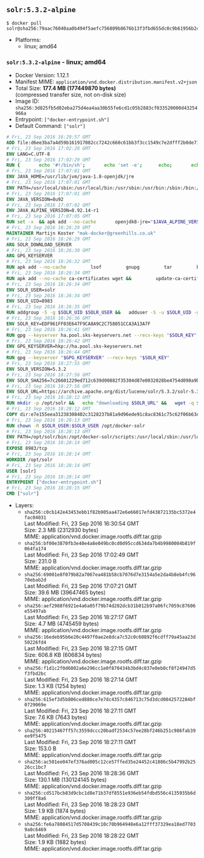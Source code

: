 ## `solr:5.3.2-alpine`

```console
$ docker pull solr@sha256:79aac76040aa0b494f5aefc756809b8676b13f3fbd655dc0c9b61956b2ccc904
```

-	Platforms:
	-	linux; amd64

### `solr:5.3.2-alpine` - linux; amd64

-	Docker Version: 1.12.1
-	Manifest MIME: `application/vnd.docker.distribution.manifest.v2+json`
-	Total Size: **177.4 MB (177449870 bytes)**  
	(compressed transfer size, not on-disk size)
-	Image ID: `sha256:3d825fb5d02eba275d4ea4aa30b55fe6cd1c05b2883cf033520000d43254966a`
-	Entrypoint: `["docker-entrypoint.sh"]`
-	Default Command: `["solr"]`

```dockerfile
# Fri, 23 Sep 2016 16:29:57 GMT
ADD file:d6ee3ba7a4d59b161917082cc7242c660c61bb3f3cc1549c7e2dfff2b0de7104 in / 
# Fri, 23 Sep 2016 17:02:28 GMT
ENV LANG=C.UTF-8
# Fri, 23 Sep 2016 17:02:29 GMT
RUN { 		echo '#!/bin/sh'; 		echo 'set -e'; 		echo; 		echo 'dirname "$(dirname "$(readlink -f "$(which javac || which java)")")"'; 	} > /usr/local/bin/docker-java-home 	&& chmod +x /usr/local/bin/docker-java-home
# Fri, 23 Sep 2016 17:07:01 GMT
ENV JAVA_HOME=/usr/lib/jvm/java-1.8-openjdk/jre
# Fri, 23 Sep 2016 17:07:01 GMT
ENV PATH=/usr/local/sbin:/usr/local/bin:/usr/sbin:/usr/bin:/sbin:/bin:/usr/lib/jvm/java-1.8-openjdk/jre/bin:/usr/lib/jvm/java-1.8-openjdk/bin
# Fri, 23 Sep 2016 17:07:01 GMT
ENV JAVA_VERSION=8u92
# Fri, 23 Sep 2016 17:07:02 GMT
ENV JAVA_ALPINE_VERSION=8.92.14-r1
# Fri, 23 Sep 2016 17:07:05 GMT
RUN set -x 	&& apk add --no-cache 		openjdk8-jre="$JAVA_ALPINE_VERSION" 	&& [ "$JAVA_HOME" = "$(docker-java-home)" ]
# Fri, 23 Sep 2016 18:26:29 GMT
MAINTAINER Martijn Koster "mak-docker@greenhills.co.uk"
# Fri, 23 Sep 2016 18:26:29 GMT
ARG SOLR_DOWNLOAD_SERVER
# Fri, 23 Sep 2016 18:26:30 GMT
ARG GPG_KEYSERVER
# Fri, 23 Sep 2016 18:26:32 GMT
RUN apk add --no-cache         lsof         gnupg         tar         bash
# Fri, 23 Sep 2016 18:26:34 GMT
RUN apk add --no-cache ca-certificates wget &&         update-ca-certificates
# Fri, 23 Sep 2016 18:26:34 GMT
ENV SOLR_USER=solr
# Fri, 23 Sep 2016 18:26:34 GMT
ENV SOLR_UID=8983
# Fri, 23 Sep 2016 18:26:35 GMT
RUN addgroup -S -g $SOLR_UID $SOLR_USER &&   adduser -S -u $SOLR_UID -g $SOLR_USER $SOLR_USER
# Fri, 23 Sep 2016 18:26:36 GMT
ENV SOLR_KEY=EDF961FF03E647F9CA8A9C2C758051CCA3A13A7F
# Fri, 23 Sep 2016 18:26:41 GMT
RUN gpg --keyserver ha.pool.sks-keyservers.net --recv-keys "$SOLR_KEY"
# Fri, 23 Sep 2016 18:26:42 GMT
ENV GPG_KEYSERVER=hkp://ha.pool.sks-keyservers.net
# Fri, 23 Sep 2016 18:26:44 GMT
RUN gpg --keyserver "$GPG_KEYSERVER" --recv-keys "$SOLR_KEY"
# Fri, 23 Sep 2016 18:27:55 GMT
ENV SOLR_VERSION=5.3.2
# Fri, 23 Sep 2016 18:27:56 GMT
ENV SOLR_SHA256=7c26601229ed712c639d00882f35304d87e0032028be4754d098a9b694877f48
# Fri, 23 Sep 2016 18:27:56 GMT
ENV SOLR_URL=https://archive.apache.org/dist/lucene/solr/5.3.2/solr-5.3.2.tgz
# Fri, 23 Sep 2016 18:28:12 GMT
RUN mkdir -p /opt/solr &&   echo "downloading $SOLR_URL" &&   wget -q $SOLR_URL -O /opt/solr.tgz &&   echo "downloading $SOLR_URL.asc" &&   wget -q $SOLR_URL.asc -O /opt/solr.tgz.asc &&   echo "$SOLR_SHA256 */opt/solr.tgz" | sha256sum -c - &&   (>&2 ls -l /opt/solr.tgz /opt/solr.tgz.asc) &&   gpg --batch --verify /opt/solr.tgz.asc /opt/solr.tgz &&   tar -C /opt/solr --extract --file /opt/solr.tgz --strip-components=1 &&   rm /opt/solr.tgz* &&   rm -Rf /opt/solr/docs/ &&   mkdir -p /opt/solr/server/solr/lib /opt/solr/server/solr/mycores &&   sed -i -e 's/#SOLR_PORT=8983/SOLR_PORT=8983/' /opt/solr/bin/solr.in.sh &&   sed -i -e '/-Dsolr.clustering.enabled=true/ a SOLR_OPTS="$SOLR_OPTS -Dsun.net.inetaddr.ttl=60 -Dsun.net.inetaddr.negative.ttl=60"' /opt/solr/bin/solr.in.sh &&   chown -R $SOLR_USER:$SOLR_USER /opt/solr &&   mkdir /docker-entrypoint-initdb.d /opt/docker-solr/
# Fri, 23 Sep 2016 18:28:12 GMT
COPY dir:e7e155eea31238308402c3128237b81a9d96ede91c8ac8361c75c62f06b63e9b in /opt/docker-solr/scripts 
# Fri, 23 Sep 2016 18:28:13 GMT
RUN chown -R $SOLR_USER:$SOLR_USER /opt/docker-solr
# Fri, 23 Sep 2016 18:28:13 GMT
ENV PATH=/opt/solr/bin:/opt/docker-solr/scripts:/usr/local/sbin:/usr/local/bin:/usr/sbin:/usr/bin:/sbin:/bin:/usr/lib/jvm/java-1.8-openjdk/jre/bin:/usr/lib/jvm/java-1.8-openjdk/bin
# Fri, 23 Sep 2016 18:28:14 GMT
EXPOSE 8983/tcp
# Fri, 23 Sep 2016 18:28:14 GMT
WORKDIR /opt/solr
# Fri, 23 Sep 2016 18:28:14 GMT
USER [solr]
# Fri, 23 Sep 2016 18:28:14 GMT
ENTRYPOINT ["docker-entrypoint.sh"]
# Fri, 23 Sep 2016 18:28:15 GMT
CMD ["solr"]
```

-	Layers:
	-	`sha256:c0cb142e43453ebb1f82b905aa472e6e66017efd43872135bc5372e4fac04031`  
		Last Modified: Fri, 23 Sep 2016 16:30:54 GMT  
		Size: 2.3 MB (2312930 bytes)  
		MIME: application/vnd.docker.image.rootfs.diff.tar.gzip
	-	`sha256:bf00e3870fb3e40e4a8e049bc0cd0d95ccd634da7b4b9980004b819f064fa174`  
		Last Modified: Fri, 23 Sep 2016 17:02:49 GMT  
		Size: 231.0 B  
		MIME: application/vnd.docker.image.rootfs.diff.tar.gzip
	-	`sha256:69001e8f079b82a7067ea481b58cb7076d7e3154a5e2da4b8eb4fc9670ebab2d`  
		Last Modified: Fri, 23 Sep 2016 17:07:21 GMT  
		Size: 39.6 MB (39647465 bytes)  
		MIME: application/vnd.docker.image.rootfs.diff.tar.gzip
	-	`sha256:aef2988f6921e4a6a05f79b74d202dcb31b012b97a06fc7059c87606e55497ab`  
		Last Modified: Fri, 23 Sep 2016 18:27:17 GMT  
		Size: 4.7 MB (4745459 bytes)  
		MIME: application/vnd.docker.image.rootfs.diff.tar.gzip
	-	`sha256:16edeb95b6e20c4497f0ae2e8dca7c52c0c60892f6cdff79a45aa23d50226fd4`  
		Last Modified: Fri, 23 Sep 2016 18:27:15 GMT  
		Size: 606.8 KB (606834 bytes)  
		MIME: application/vnd.docker.image.rootfs.diff.tar.gzip
	-	`sha256:f1d1c2f0d6002a6e296cc1e0f870434b3bd4c037e0eb0cf8f24947d5f3fbd2bc`  
		Last Modified: Fri, 23 Sep 2016 18:27:14 GMT  
		Size: 1.3 KB (1254 bytes)  
		MIME: application/vnd.docker.image.rootfs.diff.tar.gzip
	-	`sha256:615ef3d5b806ced880ce7e7dc4357c846713c75d3dcd0842572284bf0729069e`  
		Last Modified: Fri, 23 Sep 2016 18:27:11 GMT  
		Size: 7.6 KB (7643 bytes)  
		MIME: application/vnd.docker.image.rootfs.diff.tar.gzip
	-	`sha256:40215467ff57c3559dccc20badf2534c57ee28bf246b251c986fab39ee9f5475`  
		Last Modified: Fri, 23 Sep 2016 18:27:11 GMT  
		Size: 153.0 B  
		MIME: application/vnd.docker.image.rootfs.diff.tar.gzip
	-	`sha256:ac501ee047ef376ad005c12ce57ffed35e24452c41886c5b47992b2526cc1bc7`  
		Last Modified: Fri, 23 Sep 2016 18:28:36 GMT  
		Size: 130.1 MB (130124145 bytes)  
		MIME: application/vnd.docker.image.rootfs.diff.tar.gzip
	-	`sha256:cd517bcb83d9cbc1d8e71b37df8551e936eb54fdbd556c4135935b6d309ff8a6`  
		Last Modified: Fri, 23 Sep 2016 18:28:23 GMT  
		Size: 1.9 KB (1874 bytes)  
		MIME: application/vnd.docker.image.rootfs.diff.tar.gzip
	-	`sha256:fe6a78084517d5708439c10c70b964948e6a12fff37329ea18ed77039a0c6469`  
		Last Modified: Fri, 23 Sep 2016 18:28:22 GMT  
		Size: 1.9 KB (1882 bytes)  
		MIME: application/vnd.docker.image.rootfs.diff.tar.gzip
